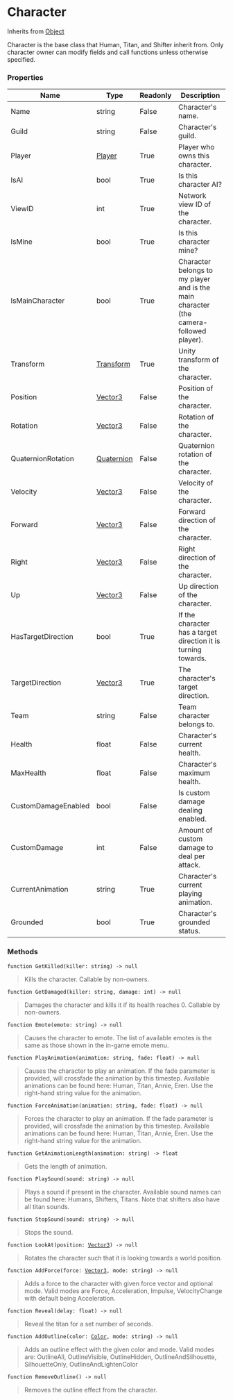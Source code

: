 # Character
Inherits from [Object](./Object.md)

Character is the base class that Human, Titan, and Shifter inherit from.
Only character owner can modify fields and call functions unless otherwise specified.

### Properties
|Name|Type|Readonly|Description|
|---|---|---|---|
|Name|string|False|Character's name.|
|Guild|string|False|Character's guild.|
|Player|[Player](./Player.md)|True|Player who owns this character.|
|IsAI|bool|True|Is this character AI?|
|ViewID|int|True|Network view ID of the character.|
|IsMine|bool|True|Is this character mine?|
|IsMainCharacter|bool|True|Character belongs to my player and is the main character (the camera-followed player).|
|Transform|[Transform](./Transform.md)|True|Unity transform of the character.|
|Position|[Vector3](./Vector3.md)|False|Position of the character.|
|Rotation|[Vector3](./Vector3.md)|False|Rotation of the character.|
|QuaternionRotation|[Quaternion](./Quaternion.md)|False|Quaternion rotation of the character.|
|Velocity|[Vector3](./Vector3.md)|False|Velocity of the character.|
|Forward|[Vector3](./Vector3.md)|False|Forward direction of the character.|
|Right|[Vector3](./Vector3.md)|False|Right direction of the character.|
|Up|[Vector3](./Vector3.md)|False|Up direction of the character.|
|HasTargetDirection|bool|True|If the character has a target direction it is turning towards.|
|TargetDirection|[Vector3](./Vector3.md)|True|The character's target direction.|
|Team|string|False|Team character belongs to.|
|Health|float|False|Character's current health.|
|MaxHealth|float|False|Character's maximum health.|
|CustomDamageEnabled|bool|False|Is custom damage dealing enabled.|
|CustomDamage|int|False|Amount of custom damage to deal per attack.|
|CurrentAnimation|string|True|Character's current playing animation.|
|Grounded|bool|True|Character's grounded status.|


### Methods
<pre class="language-typescript"><code class="lang-typescript">function GetKilled(killer: string) -> null</code></pre>
> Kills the character. Callable by non-owners.
<pre class="language-typescript"><code class="lang-typescript">function GetDamaged(killer: string, damage: int) -> null</code></pre>
> Damages the character and kills it if its health reaches 0. Callable by non-owners.
<pre class="language-typescript"><code class="lang-typescript">function Emote(emote: string) -> null</code></pre>
> Causes the character to emote. The list of available emotes is the same as those shown in the in-game emote menu.
<pre class="language-typescript"><code class="lang-typescript">function PlayAnimation(animation: string, fade: float) -> null</code></pre>
> Causes the character to play an animation.  If the fade parameter is provided, will crossfade the animation by this timestep. Available animations can be found here: Human, Titan, Annie, Eren. Use the right-hand string value for the animation.
<pre class="language-typescript"><code class="lang-typescript">function ForceAnimation(animation: string, fade: float) -> null</code></pre>
> Forces the character to play an animation. If the fade parameter is provided, will crossfade the animation by this timestep. Available animations can be found here: Human, Titan, Annie, Eren. Use the right-hand string value for the animation.
<pre class="language-typescript"><code class="lang-typescript">function GetAnimationLength(animation: string) -> float</code></pre>
> Gets the length of animation.
<pre class="language-typescript"><code class="lang-typescript">function PlaySound(sound: string) -> null</code></pre>
> Plays a sound if present in the character. Available sound names can be found here: Humans, Shifters, Titans. Note that shifters also have all titan sounds.
<pre class="language-typescript"><code class="lang-typescript">function StopSound(sound: string) -> null</code></pre>
> Stops the sound.
<pre class="language-typescript"><code class="lang-typescript">function LookAt(position: <a data-footnote-ref href="#user-content-fn-36">Vector3</a>) -> null</code></pre>
> Rotates the character such that it is looking towards a world position.
<pre class="language-typescript"><code class="lang-typescript">function AddForce(force: <a data-footnote-ref href="#user-content-fn-36">Vector3</a>, mode: string) -> null</code></pre>
> Adds a force to the character with given force vector and optional mode. Valid modes are Force, Acceleration, Impulse, VelocityChange with default being Acceleration.
<pre class="language-typescript"><code class="lang-typescript">function Reveal(delay: float) -> null</code></pre>
> Reveal the titan for a set number of seconds.
<pre class="language-typescript"><code class="lang-typescript">function AddOutline(color: <a data-footnote-ref href="#user-content-fn-4">Color</a>, mode: string) -> null</code></pre>
> Adds an outline effect with the given color and mode. Valid modes are: OutlineAll, OutlineVisible, OutlineHidden, OutlineAndSilhouette, SilhouetteOnly, OutlineAndLightenColor
<pre class="language-typescript"><code class="lang-typescript">function RemoveOutline() -> null</code></pre>
> Removes the outline effect from the character.

[^1]: [Camera](./Camera.md)
[^2]: [Character](./Character.md)
[^3]: [Collider](./Collider.md)
[^4]: [Collision](./Collision.md)
[^5]: [Color](./Color.md)
[^6]: [Convert](./Convert.md)
[^7]: [Cutscene](./Cutscene.md)
[^8]: [Dict](./Dict.md)
[^9]: [Game](./Game.md)
[^10]: [Human](./Human.md)
[^11]: [Input](./Input.md)
[^12]: [Json](./Json.md)
[^13]: [LineCastHitResult](./LineCastHitResult.md)
[^14]: [LineRenderer](./LineRenderer.md)
[^15]: [List](./List.md)
[^16]: [Map](./Map.md)
[^17]: [MapObject](./MapObject.md)
[^18]: [MapTargetable](./MapTargetable.md)
[^19]: [Math](./Math.md)
[^20]: [Network](./Network.md)
[^21]: [NetworkView](./NetworkView.md)
[^22]: [PersistentData](./PersistentData.md)
[^23]: [Physics](./Physics.md)
[^24]: [Player](./Player.md)
[^25]: [Quaternion](./Quaternion.md)
[^26]: [Random](./Random.md)
[^27]: [Range](./Range.md)
[^28]: [RoomData](./RoomData.md)
[^29]: [Set](./Set.md)
[^30]: [Shifter](./Shifter.md)
[^31]: [String](./String.md)
[^32]: [Time](./Time.md)
[^33]: [Titan](./Titan.md)
[^34]: [Transform](./Transform.md)
[^35]: [UI](./UI.md)
[^36]: [Vector2](./Vector2.md)
[^37]: [Vector3](./Vector3.md)
[^38]: [Object](./Object.md)
